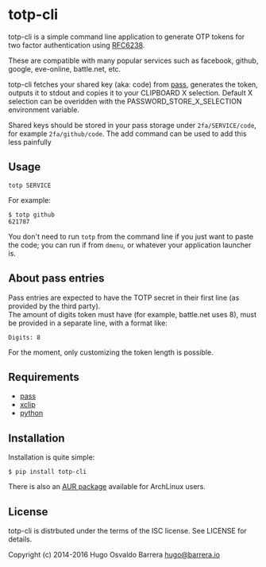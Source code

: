 totp-cli
========

totp-cli is a simple command line application to generate OTP tokens for two
factor authentication using [RFC6238](http://tools.ietf.org/html/rfc6238).  

These are compatible with many popular services such as facebook, github,
google, eve-online, battle.net, etc.

totp-cli fetches your shared key (aka: code) from [pass][pass], generates the
token, outputs it to stdout and copies it to your CLIPBOARD X selection.
Default X selection can be overidden with the PASSWORD_STORE_X_SELECTION
environment variable.

Shared keys should be stored in your pass storage under `2fa/SERVICE/code`,
for example `2fa/github/code`. The add command can be used to add this less
painfully

[pass]: http://www.passwordstore.org/

Usage
-----

    totp SERVICE

For example:

    $ totp github
    621787

You don't need to run `totp` from the command line if you just want to paste
the code; you can run if from `dmenu`, or whatever your application launcher
is.

About pass entries
------------------

Pass entries are expected to have the TOTP secret in their first line (as
provided by the third party).  
The amount of digits token must have (for example, battle.net uses 8), must be
provided in a separate line, with a format like:

    Digits: 8

For the moment, only customizing the token length is possible.

Requirements
------------

 * [pass](http://www.passwordstore.org/)
 * [xclip](http://sourceforge.net/projects/xclip)
 * [python](https://www.python.org/)


Installation
------------

Installation is quite simple:

    $ pip install totp-cli

There is also an [AUR package][aur-package] available for ArchLinux users.

[aur-package]: https://aur.archlinux.org/packages/totp-cli/

License
-------

totp-cli is distrbuted under the terms of the ISC license. See LICENSE for
details.

Copyright (c) 2014-2016 Hugo Osvaldo Barrera <hugo@barrera.io>
